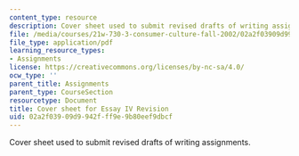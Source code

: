 ```yaml
---
content_type: resource
description: Cover sheet used to submit revised drafts of writing assignments.
file: /media/courses/21w-730-3-consumer-culture-fall-2002/02a2f03909d9942fff9e9b80eef9dbcf_f02_coveraiv_rev.pdf
file_type: application/pdf
learning_resource_types:
- Assignments
license: https://creativecommons.org/licenses/by-nc-sa/4.0/
ocw_type: ''
parent_title: Assignments
parent_type: CourseSection
resourcetype: Document
title: Cover sheet for Essay IV Revision
uid: 02a2f039-09d9-942f-ff9e-9b80eef9dbcf
---
```

Cover sheet used to submit revised drafts of writing assignments.